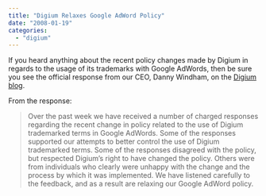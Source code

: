 ```yaml
---
title: "Digium Relaxes Google AdWord Policy"
date: "2008-01-19"
categories: 
  - "digium"
---
```


If you heard anything about the recent policy changes made by Digium in regards to the usage of its trademarks with Google AdWords, then be sure you see the official response from our CEO, Danny Windham, on the [Digium blog](http://blogs.digium.com/2008/01/18/digium-relaxes-google-adword-policy/).

From the response:

> Over the past week we have received a number of charged responses regarding the recent change in policy related to the use of Digium trademarked terms in Google AdWords. Some of the responses supported our attempts to better control the use of Digium trademarked terms. Some of the responses disagreed with the policy, but respected Digium’s right to have changed the policy. Others were from individuals who clearly were unhappy with the change and the process by which it was implemented. We have listened carefully to the feedback, and as a result are relaxing our Google AdWord policy.
